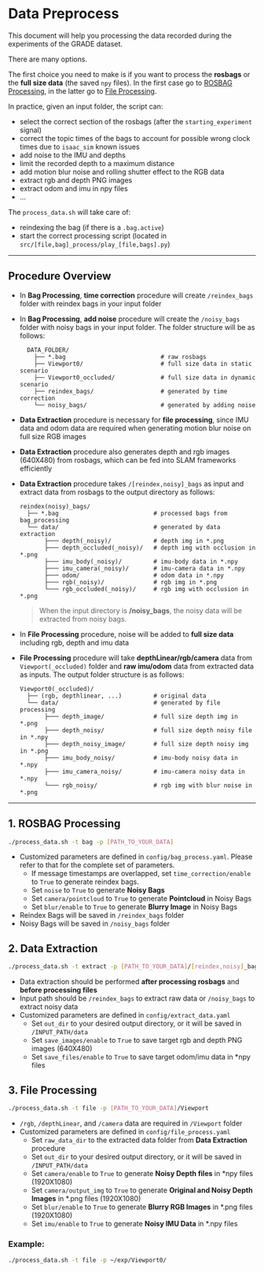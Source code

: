 # Data Preprocess

This document will help you processing the data recorded during the experiments of the GRADE dataset.

There are many options.

The first choice you need to make is if you want to process the **rosbags** or the **full size data** (the saved `npy` files).
In the first case go to [ROSBAG Processing](), in the latter go to [File Processing]().

In practice, given an input folder, the script can:

- select the correct section of the rosbags (after the `starting_experiment` signal)
- correct the topic times of the bags to account for possible wrong clock times due to `isaac_sim` known issues
- add noise to the IMU and depths
- limit the recorded depth to a maximum distance
- add motion blur noise and rolling shutter effect to the RGB data
- extract rgb and depth PNG images
- extract odom and imu in npy files
- ...

The `process_data.sh` will take care of:

- reindexing the bag (if there is a `.bag.active`)
- start the correct processing script (located in `src/[file,bag]_process/play_[file,bags].py`)

---

## Procedure Overview

- In **Bag Processing**, **time correction** procedure will create `/reindex_bags` folder with reindex bags in your input folder
- In **Bag Processing**, **add noise** procedure will create the `/noisy_bags` folder with noisy bags in your input folder. The folder structure will be as follows:

  ```
    DATA_FOLDER/
      ├── *.bag                           # raw rosbags
      ├── Viewport0/                      # full size data in static scenario
      ├── Viewport0_occluded/             # full size data in dynamic scenario
      ├── reindex_bags/                   # generated by time correction
      └── noisy_bags/                     # generated by adding noise
  ```

- **Data Extraction** procedure is necessary for **file processing**, since IMU data and odom data are required when generating motion blur noise on full size RGB images
- **Data Extraction** procedure also generates depth and rgb images (640X480) from rosbags, which can be fed into SLAM frameworks efficiently
- **Data Extraction** procedure takes `/[reindex,noisy]_bags` as input and extract data from rosbags to the output directory as follows:

  ```
  reindex(noisy)_bags/
    ├── *.bag                           # processed bags from bag_processing
    └── data/                           # generated by data extraction
         ├─── depth(_noisy)/            # depth img in *.png
         ├─── depth_occluded(_noisy)/   # depth img with occlusion in *.png
         ├─── imu_body(_noisy)/         # imu-body data in *.npy
         ├─── imu_camera(_noisy)/       # imu-camera data in *.npy
         ├─── odom/                     # odom data in *.npy
         ├─── rgb(_noisy)/              # rgb img in *.png
         └─── rgb_occluded(_noisy)/     # rgb img with occlusion in *.png
  ```

  > When the input directory is **/noisy_bags**, the noisy data will be extracted from noisy bags.

- In **File Processing** procedure, noise will be added to **full size data** including rgb, depth and imu data
- **File Processing** procedure will take **depthLinear/rgb/camera** data from `Viewport(_occluded)` folder and **raw imu/odom** data from extracted data as inputs. The output folder structure is as follows:

  ```
  Viewport0(_occluded)/
    ├── (rgb, depthlinear, ...)         # original data
    └── data/                           # generated by file processing
         ├─── depth_image/              # full size depth img in *.png
         ├─── depth_noisy/              # full size depth noisy file in *.npy
         ├─── depth_noisy_image/        # full size depth noisy img  in *.png
         ├─── imu_body_noisy/           # imu-body noisy data in *.npy
         ├─── imu_camera_noisy/         # imu-camera noisy data in *.npy
         └─── rgb_noisy/                # rgb img with blur noise in *.png
  ```

---

## 1. ROSBAG Processing

```bash
./process_data.sh -t bag -p [PATH_TO_YOUR_DATA]
```

- Customized parameters are defined in `config/bag_process.yaml`. Please refer to that for the complete set of parameters.
  - If message timestamps are overlapped, set `time_correction/enable` to `True` to generate reindex bags.
  - Set `noise` to `True` to generate **Noisy Bags**
  - Set `camera/pointcloud` to `True` to generate **Pointcloud** in Noisy Bags
  - Set `blur/enable` to `True` to generate **Blurry Image** in Noisy Bags
- Reindex Bags will be saved in `/reindex_bags` folder
- Noisy Bags will be saved in `/noisy_bags` folder

## 2. Data Extraction

```bash
./process_data.sh -t extract -p [PATH_TO_YOUR_DATA]/[reindex,noisy]_bags
```

- Data extraction should be performed **after processing rosbags** and **before processing files**
- Input path should be `/reindex_bags` to extract raw data or `/noisy_bags` to extract noisy data
- Customized parameters are defined in `config/extract_data.yaml`
  - Set `out_dir` to your desired output directory, or it will be saved in `/INPUT_PATH/data`
  - Set `save_images/enable` to `True` to save target rgb and depth PNG images (640X480)
  - Set `save_files/enable` to `True` to save target odom/imu data in \*npy files

## 3. File Processing

```bash
./process_data.sh -t file -p [PATH_TO_YOUR_DATA]/Viewport
```

- `/rgb`, `/depthLinear`, and `/camera` data are required in `/Viewport` folder
- Customized parameters are defined in `config/file_process.yaml`
  - Set `raw_data_dir` to the extracted data folder from **Data Extraction** procedure
  - Set `out_dir` to your desired output directory, or it will be saved in `/INPUT_PATH/data`
  - Set `camera/enable` to `True` to generate **Noisy Depth files** in \*npy files (1920X1080)
  - Set `camera/output_img` to `True` to generate **Original and Noisy Depth Images** in \*.png files (1920X1080)
  - Set `blur/enable` to `True` to generate **Blurry RGB Images** in \*.png files (1920X1080)
  - Set `imu/enable` to `True` to generate **Noisy IMU Data** in \*.npy files

### Example:

```bash
./process_data.sh -t file -p ~/exp/Viewport0/
```
